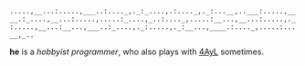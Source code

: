 `.....,__...:.....,___..:...._,._:_....,.:...._,._:...__,..___:.....,____.:_....,__...:.....,.....:_....,_..:...._,.....:__...,__...:.....,._:.....,__...:__...,___..:_....,._:.....,._:__...,____.:...._,.....:...__,_..`

**he** is a *hobbyist programmer*, who also plays with [4AyL](?) sometimes.
